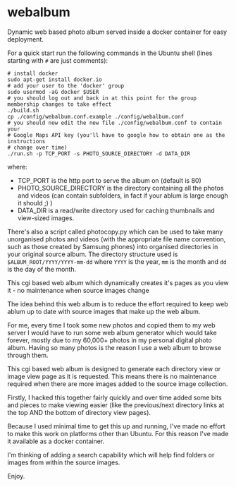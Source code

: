 webalbum
========

Dynamic web based photo album served inside a docker container for easy deployment.

For a quick start run the following commands in the Ubuntu shell (lines starting with `#` are just comments):
```
# install docker
sudo apt-get install docker.io
# add your user to the 'docker' group
sudo usermod -aG docker $USER
# you should log out and back in at this point for the group membership changes to take effect
./build.sh
cp ./config/webalbum.conf.example ./config/webalbum.conf
# you should now edit the new file ./config/webalbum.conf to contain your
# Google Maps API key (you'll have to google how to obtain one as the instructions
# change over time)
./run.sh -p TCP_PORT -s PHOTO_SOURCE_DIRECTORY -d DATA_DIR
```
where:
 - TCP_PORT is the http port to serve the album on (default is 80) 
 - PHOTO_SOURCE_DIRECTORY is the directory containing all the photos and videos (can contain subfolders, in fact if your ablum is large enough it should ;) )
 - DATA_DIR is a read/write directory used for caching thumbnails and view-sized images.


There's also a script called photocopy.py which can be used to take many unorganised photos
and videos (with the appropriate file name convention, such as those created by Samsung
phones) into organised directories in your original source album. The directory structure
used is `$ALBUM_ROOT/YYYY/YYYY-mm-dd` where `YYYY` is the year, `mm` is the month and `dd` is the
day of the month.

This cgi based web album which dynamically creates it's pages as you view it - no maintenance when
source images change

The idea behind this web album is to reduce the effort required to keep web ablum up to date with
source images that make up the web album. 

For me, every time I took some new photos and copied them to my web server I would have to 
run some web album generator which would take forever, mostly due to my 60,000+ photos in my
personal digital photo album. Having so many photos is the reason I use a web album to browse
through them. 

This cgi based web album is designed to generate each directory view or image view page as it 
is requested. This means there is no maintenance required when there are more images added to
the source image collection. 

Firstly, I hacked this together fairly quickly and over time added some bits and pieces to make
viewing easier (like the previous/next directory links at the top AND the bottom of directory
view pages). 

Because I used minimal time to get this up and running, I've made no effort to make this work
on platforms other than Ubuntu. For this reason I've made it available as a docker container. 

I'm thinking of adding a search capability which will help find folders or images from within
the source images.

Enjoy. 
